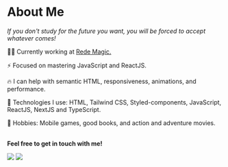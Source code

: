 # About Me

_If you don't study for the future you want, you will be forced to accept whatever comes!_
<br>

👨‍💻 Currently working at <a href="https://www.redemagic.com/" target="_blank">Rede Magic.</a>

⚡ Focused on mastering JavaScript and ReactJS.

🔥 I can help with semantic HTML, responsiveness, animations, and performance.

🚀 Technologies I use: HTML, Tailwind CSS, Styled-components, JavaScript, ReactJS, NextJS and TypeScript.

💬 Hobbies: Mobile games, good books, and action and adventure movies.

<br/>
<strong>Feel free to get in touch with me!</strong>
<p align="left">
  <a href="https://www.linkedin.com/in/ewertonbn" target="_blank" alt="LinkedIn"><img src="https://img.shields.io/badge/-LinkedIn-blue?style=flat-square&logo=Linkedin&logoColor=white&link=https://www.linkedin.com/in/ewertonbn"></a>  
  <a href="mailto:ewerttonbn@gmail.com" alt="Email"><img src="https://img.shields.io/badge/-Gmail-c14438?style=flat-square&logo=Gmail&logoColor=white&link=mailto:ewerttonbn@gmail.com"></a>  
</p>
